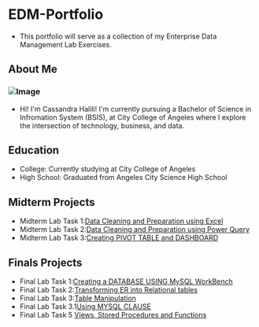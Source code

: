 # EDM-Portfolio
- This portfolio will serve as a collection of my Enterprise Data Management Lab Exercises.

## About Me
### ![Image](https://github.com/user-attachments/assets/63f732a1-b2fd-4b3b-93b1-a08ba6122116)
- Hi! I'm Cassandra Halili! I'm currently pursuing a Bachelor of Science in Infromation System (BSIS), at City College of Angeles where I explore the intersection of technology, business, and data.


## Education
- College: Currently studying at City College of Angeles
- High School: Graduated from Angeles City Science High School

## Midterm Projects
- Midterm Lab Task 1:[Data Cleaning and Preparation using Excel](https://cmhalili.github.io/Midterm-Lab-Task-1/)
- Midterm Lab Task 2:[Data Cleaning and Preparation using Power Query](https://cmhalili.github.io/Midterm-Lab-Task-2/)
- Midterm Lab Task 3:[Creating PIVOT TABLE and DASHBOARD](https://cmhalili.github.io/Midterm-Lab-task-3/)

## Finals Projects
- Final Lab Task 1:[Creating a DATABASE USING MySQL WorkBench](https://cmhalili.github.io/Final-Lab-Task-1/)
- Final Lab Task 2:[Transforming ER into Relational tables](https://cmhalili.github.io/Final-Lab-Task-2/)
- Final Lab Task 3:[Table Manipulation](https://cmhalili.github.io/Final-Lab-Task-3/)
- Final Lab Task 3.1[Using MYSQL CLAUSE](https://cmhalili.github.io/Final-Lab-Task-3.1/)
- Final Lab Task 5 [Views, Stored Procedures and Functions](https://cmhalili.github.io/Final-Lab-Task-5/)
